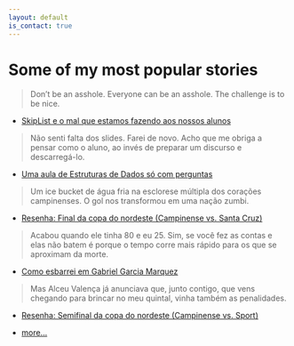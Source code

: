 ```yaml
---
layout: default
is_contact: true
---
```


# Some of my most popular stories

> Don’t be an asshole. Everyone can be an asshole. The challenge is to be nice.

* [SkipList e o mal que estamos fazendo aos nossos alunos](https://medium.com/@joaoarthurbm/skiplist-e-o-mal-que-estamos-fazendo-aos-nossos-alunos-ddf1149d536c)

> Não senti falta dos slides. Farei de novo. Acho que me obriga a pensar como o aluno, ao invés de preparar um discurso e descarregá-lo.

* [Uma aula de Estruturas de Dados só com perguntas](https://medium.com/@joaoarthurbm/uma-aula-de-estruturas-de-dados-s%C3%B3-com-perguntas-61efb93f2674)

>  Um ice bucket de água fria na esclorese múltipla dos corações campinenses. O gol nos transformou em uma nação zumbi.

* [Resenha: Final da copa do nordeste (Campinense vs. Santa Cruz)](https://medium.com/@joaoarthurbm/resenha-final-da-copa-do-nordeste-campinense-vs-santa-cruz-e768f87f6355)

> Acabou quando ele tinha 80 e eu 25. Sim, se você fez as contas e elas não batem é porque o tempo corre mais rápido para os que se aproximam da morte.

* [Como esbarrei em Gabriel Garcia Marquez](https://medium.com/@joaoarthurbm/como-esbarrei-gabriel-garcia-marquez-c74c5dbb99fe)

> Mas Alceu Valença já anunciava que, junto contigo, que vens chegando para brincar no meu quintal, vinha também as penalidades.

* [Resenha: Semifinal da copa do nordeste (Campinense vs. Sport)](https://medium.com/@joaoarthurbm/resenha-semifinal-da-copa-do-nordeste-campinense-vs-sport-c6e282390283)

* [more...](https://medium.com/@joaoarthurbm)

